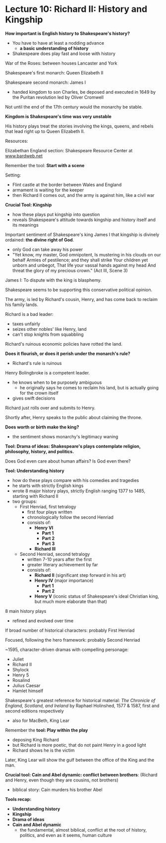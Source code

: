 # Lecture 10: Richard II: History and Kingship

**How important is English history to Shakespeare's history?**

- You have to have at least a nodding advance
  - **a basic understanding of history**
- Shakespeare does play fast and loose with history

War of the Roses: between houses Lancaster and York

Shakespeare's first monarch: Queen Elizabeth II

Shakespeare second monarch: James I

- handed kingdom to son Charles, be deposed and executed in 1649 by the Puritan revolution led by Oliver Cromwell

Not until the end of the 17th century would the monarchy be stable.

**Kingdom is Shakespeare's time was very unstable**

His history plays treat the stories involving the kings, queens, and rebels that lead right up to Queen Elizabeth II.

Resources:

Elizabethan England section: Shakespeare Resource Center at www.bardweb.net

Remember the tool: **Start with a scene**

Setting:

- Flint castle at the border between Wales and England
- armament is waiting for the keeper
- then Richard II comes out, and the army is against him, like a civil war

**Crucial Tool: Kingship**

- how these plays put kingship into question
- reveals Shakespeare's attitude towards kingship and history itself and its meanings

Important sentiment of Shakespeare's king James I that kingship is divinely ordained: **the divine right of God**.

- only God can take away his power
- "Yet know, my master, God omnipotent,
  Is mustering in his clouds on our behalf
  Armies of pestilence; and they shall strike
  Your children yet unborn and unbegot,
  That life your vassal hands against
    my head
  And threat the glory of my precious crown."
  (Act III, Scene 3)

James I: To dispute with the king is blasphemy.

Shakespeare seems to be supporting this conservative political opinion.

The army, is led by Richard's cousin, Henry, and has come back to reclaim his family lands.

Richard is a bad leader:

- taxes unfairly
- seizes other nobles' like Henry, land
- can't stop knights from squabbling

Richard's ruinous economic policies have rotted the land.

**Does it flourish, or does it perish under the monarch's rule?**

- Richard's rule is ruinous

Henry Bolingbroke is a competent leader.

- he knows when to be purposely ambiguous
  - he originally says he comes to reclaim his land, but is actually going for the crown itself
- gives swift decisions

Richard just rolls over and submits to Henry.

Shortly after, Henry speaks to the public about claiming the throne.

**Does worth or birth make the king?**

- the sentiment shows monarchy's legitimacy waning

**Tool: Drama of ideas: Shakespeare's plays contemplate religion, philosophy, history, and politics.**

Does God even care about human affairs? Is God even there?

**Tool: Understanding history**

- how do these plays compare with his comedies and tragedies
- he starts with strictly English kings
- wrote 8 major history plays, strictly English ranging 1377 to 1485, starting with Richard II
- two groups:
  - First Henriad, first tetralogy
    - first four plays written
    - chronologically follow the second Henriad
    - consists of:
      - **Henry VI**
        - **Part 1**
        - **Part 2**
        - **Part 3**
      - **Richard III**
  - Second Henriad, second tetralogy
    - written 7-10 years after the first
    - greater literary achievement by far
    - consists of:
      - **Richard II** (significant step forward in his art)
      - **Henry IV** (major importance)
        - **Part 1**
        - **Part 2**
      - **Henry V** (iconic status of Shakespeare's ideal Christian king, but much more elaborate than that)

8 main history plays

- refined and evolved over time

If broad number of historical characters: probably First Henriad

Focused, following the hero framework: probably Second Henriad

~1595, character-driven dramas with compelling personage:

- Juliet
- Richard II
- Shylock
- Henry 5
- Rosalind
- Julius Caesar
- Hamlet himself

Shakespeare's greatest reference for historical material: *The Chronicle of England, Scotland, and Ireland* by Raphael Holinshed, 1577 & 1587, first and second editions respectively

- also for MacBeth, King Lear

Remember the **tool: Play within the play**

- deposing King Richard
- but Richard is more poetic, that do not paint Henry in a good light
- Richard shows he is the victim

Later, King Lear will show the gulf between the office of the King and the man.

**Crucial tool: Cain and Abel dynamic: conflict between brothers**: (Richard and Henry, even though they are cousins, not brothers)

- biblical story: Cain murders his brother Abel

**Tools recap:**

- **Understanding history**
- **Kingship**
- **Drama of ideas**
- **Cain and Abel dynamic**
  - the fundamental, almost biblical, conflict at the root of history, politics, and even as it seems, human culture